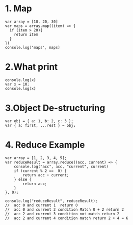 # 1. Map
    var array = [10, 20, 30]
    var maps = array.map((item) => {
      if (item > 20){
        return item
      }
    })
    console.log('maps', maps)

# 2.What print
    console.log(x)
    var x = 10;
    console.log(x)

# 3.Object De-structuring
    var obj = { a: 1, b: 2, c: 3 };
    var { a: first, ...rest } = obj;

# 4. Reduce Example
    var array = [1, 2, 3, 4, 5];
    var reduceResult = array.reduce((acc, current) => {
        console.log("acc", acc, "current", current)
        if (current % 2 ==  0) {
            return acc + current;
        } else {
            return acc;
        }
    }, 0);

    console.log("reduceResult", reduceResult);
    //  acc 0 and current 1  return 0
    //  acc 0 and current 2 condition Match 0 + 2 return 2
    //  acc 2 and current 3 condition not match return 2
    //  acc 2 and current 4 condition match return 2 + 4 = 6